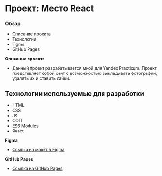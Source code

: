 # Проект: Место React

### Обзор

- Описание проекта
- Технологии
- Figma
- GitHub Pages

**Описание проекта**

- Данный проект разрабатывается мной для Yandex Practicum. Проект представляет собой сайт с возможностью выкладывать фотографии, удалять их и ставить лайки.

## Технологии используемые для разработки

- HTML
- CSS
- JS
- ООП
- ES6 Modules
- React

**Figma**

- [Ссылка на макет в Figma](https://www.figma.com/file/2cn9N9jSkmxD84oJik7xL7/JavaScript.-Sprint-4?node-id=0%3A1)

**GitHub Pages**

- [Ссылка на GitHub Pages]()

